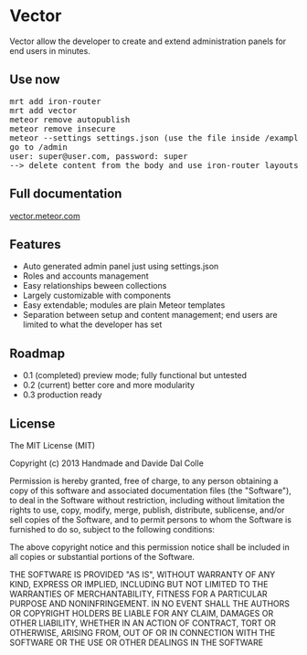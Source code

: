 # Vector
Vector allow the developer to create and extend administration panels for end users in minutes.

## Use now

<pre>
mrt add iron-router
mrt add vector
meteor remove autopublish
meteor remove insecure
meteor --settings settings.json (use the file inside /example)
go to /admin
user: super@user.com, password: super
--> delete content from the body and use iron-router layouts for your main content
</pre>

## Full documentation

<a href="http://vector.meteor.com">vector.meteor.com</a>

## Features
- Auto generated admin panel just using settings.json
- Roles and accounts management
- Easy relationships beween collections
- Largely customizable with components
- Easy extendable; modules are plain Meteor templates
- Separation between setup and content management; end users are limited to what the developer has set

## Roadmap

- 0.1 (completed) preview mode; fully functional but untested
- 0.2 (current) better core and more modularity
- 0.3 production ready

## License

The MIT License (MIT)

Copyright (c) 2013 Handmade and Davide Dal Colle

Permission is hereby granted, free of charge, to any person obtaining a copy of this software and associated documentation files (the "Software"), to deal in the Software without restriction, including without limitation the rights to use, copy, modify, merge, publish, distribute, sublicense, and/or sell copies of the Software, and to permit persons to whom the Software is furnished to do so, subject to the following conditions:  

The above copyright notice and this permission notice shall be included in all copies or substantial portions of the Software.  

THE SOFTWARE IS PROVIDED "AS IS", WITHOUT WARRANTY OF ANY KIND, EXPRESS OR IMPLIED, INCLUDING BUT NOT LIMITED TO THE WARRANTIES OF MERCHANTABILITY, FITNESS FOR A PARTICULAR PURPOSE AND NONINFRINGEMENT. IN NO EVENT SHALL THE AUTHORS OR COPYRIGHT HOLDERS BE LIABLE FOR ANY CLAIM, DAMAGES OR OTHER LIABILITY, WHETHER IN AN ACTION OF CONTRACT, TORT OR OTHERWISE, ARISING FROM, OUT OF OR IN CONNECTION WITH THE SOFTWARE OR THE USE OR OTHER DEALINGS IN THE SOFTWARE